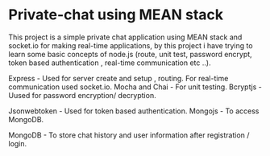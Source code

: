 # Private-chat using MEAN stack

This project is a simple private chat application using MEAN stack and socket.io for making real-time applications, 
by this project i have trying to learn some basic concepts of node.js (route, unit test, password encrypt, token based authentication , real-time communication etc ..).

Express - Used for server create and setup , routing. For real-time communication used socket.io.
Mocha and Chai - For unit testing. Bcryptjs -Uused for password encryption/ decryption.

Jsonwebtoken - Used for token based authentication.
Mongojs - To access MongoDB. 

MongoDB - To store chat history and user information after registration / login. 
